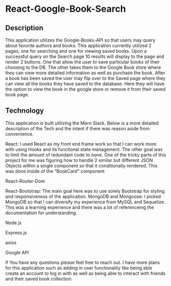 # React-Google-Book-Search

## Description

This application utilizes the Google-Books-API so that users may query about favorite authors and books. This application currently utilized 2 pages, one for searching and one for viewing saved books. Upon a successful query on the Search page 10 results will display to the page and render 2 buttons. One that allow the user to save particular books of their choosing to the DB. The other takes them to the Google Book store where they can view more detailed information as well as purchase the book. After a book has been saved the user may flip over to the Saved page where they can view all the books they have saved to the database. Here they will have the option to view the book in the google store or remove it from their saved book page.

## Technology

This application is built utilizing the Mern Stack. Below is a more detailed description of the Tech and the intent if there was reason aside from convenience.

   React: I used React as my front end frame work so that I can work more with using Hooks and its functional state management. The other goal was to limit the amount of redundant code to none. One of the tricky parts of this project for me was figuring how to handle 2 similar but different JSON Objects within a single component so that it conditionally rendered. This was done inside of the "BookCard" component
      
   React-Router-Dom
      
   React-Bootstrap: The main goal here was to use solely Bootstrap for styling and responsiveness of the application.
      MongoDB and Mongoose: I picked MongoDB so that I can diversify my experience from MySQL and Sequelize. 
      This was a learning experience and there was a lot of referenceing the documentation for understanding.
      
   Node.js
      
   Express.js
      
   axios
      
   Google API
      
If You have any questions please feel free to reach out. I have more plans for this application such as adding in user functionality like being able create an account to log in with as well as being able to interact with friends and their saved book collection.
